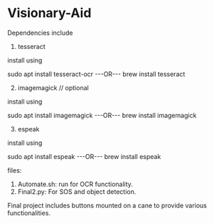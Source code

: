 # Visionary-Aid

Dependencies include 
1) tesseract

install using 

sudo apt install tesseract-ocr
---OR---
brew install tesseract

2) imagemagick // optional

install using 

sudo apt install imagemagick
---OR---
brew install imagemagick

3) espeak

install using

sudo apt install espeak
---OR---
brew install espeak



files:
1) Automate.sh: run for OCR functionality.
2) Final2.py: For SOS and object detection.


Final project includes buttons mounted on a cane to provide various functionalities.
